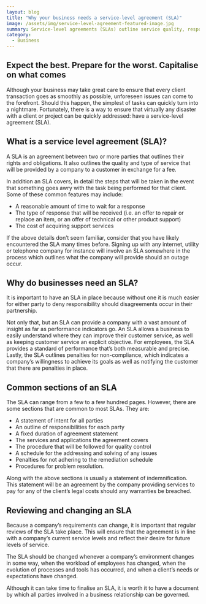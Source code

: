 ```yaml
---
layout: blog
title: "Why your business needs a service-level agreement (SLA)"
image: /assets/img/service-level-agreement-featured-image.jpg
summary: Service-level agreements (SLAs) outline service quality, responsibilities, and issue resolution processes, essential for smooth client transactions and accountability in business partnerships.
category:
  - Business
---
```


## Expect the best. Prepare for the worst. Capitalise on what comes
Although your business may take great care to ensure that every client transaction goes as smoothly as possible, unforeseen issues can come to the forefront. Should this happen, the simplest of tasks can quickly turn into a nightmare. Fortunately, there is a way to ensure that virtually any disaster with a client or project can be quickly addressed: have a service-level agreement (SLA).

## What is a service level agreement (SLA)?
A SLA is an agreement between two or more parties that outlines their rights and obligations. It also outlines the quality and type of service that will be provided by a company to a customer in exchange for a fee.

In addition an SLA covers, in detail the steps that will be taken in the event that something goes awry with the task being performed for that client. Some of these common features may include:

- A reasonable amount of time to wait for a response
- The type of response that will be received (i.e. an offer to repair or replace an item, or an offer of technical or other product support)
- The cost of acquiring support services

If the above details don’t seem familiar, consider that you have likely encountered the SLA many times before. Signing up with any internet, utility or telephone company for instance will involve an SLA somewhere in the process which outlines what the company will provide should an outage occur.

## Why do businesses need an SLA?
It is important to have an SLA in place because without one it is much easier for either party to deny responsibility should disagreements occur in their partnership.

Not only that, but an SLA can provide a company with a vast amount of insight as far as performance indicators go. An SLA allows a business to easily understand where they can improve their customer service, as well as keeping customer service an explicit objective. For employees, the SLA provides a standard of performance that’s both measurable and precise. Lastly, the SLA outlines penalties for non-compliance, which indicates a company’s willingness to achieve its goals as well as notifying the customer that there are penalties in place.

## Common sections of an SLA
The SLA can range from a few to a few hundred pages. However, there are some sections that are common to most SLAs. They are:

- A statement of intent for all parties
- An outline of responsibilities for each party
- A fixed duration of agreement statement
- The services and applications the agreement covers
- The procedure that will be followed for quality control
- A schedule for the addressing and solving of any issues
- Penalties for not adhering to the remediation schedule
- Procedures for problem resolution.

Along with the above sections is usually a statement of indemnification. This statement will be an agreement by the company providing services to pay for any of the client’s legal costs should any warranties be breached.

## Reviewing and changing an SLA
Because a company’s requirements can change, it is important that regular reviews of the SLA take place. This will ensure that the agreement is in line with a company’s current service levels and reflect their desire for future levels of service.

The SLA should be changed whenever a company’s environment changes in some way, when the workload of employees has changed, when the evolution of processes and tools has occurred, and when a client’s needs or expectations have changed.

Although it can take time to finalise an SLA, it is worth it to have a document by which all parties involved in a business relationship can be governed.
